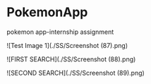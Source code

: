 # PokemonApp

pokemon app-internship assignment

![Test Image 1](./SS/Screenshot (87).png)

![FIRST SEARCH](./SS/Screenshot (88).png)

![SECOND SEARCH](./SS/Screenshot (89).png)
